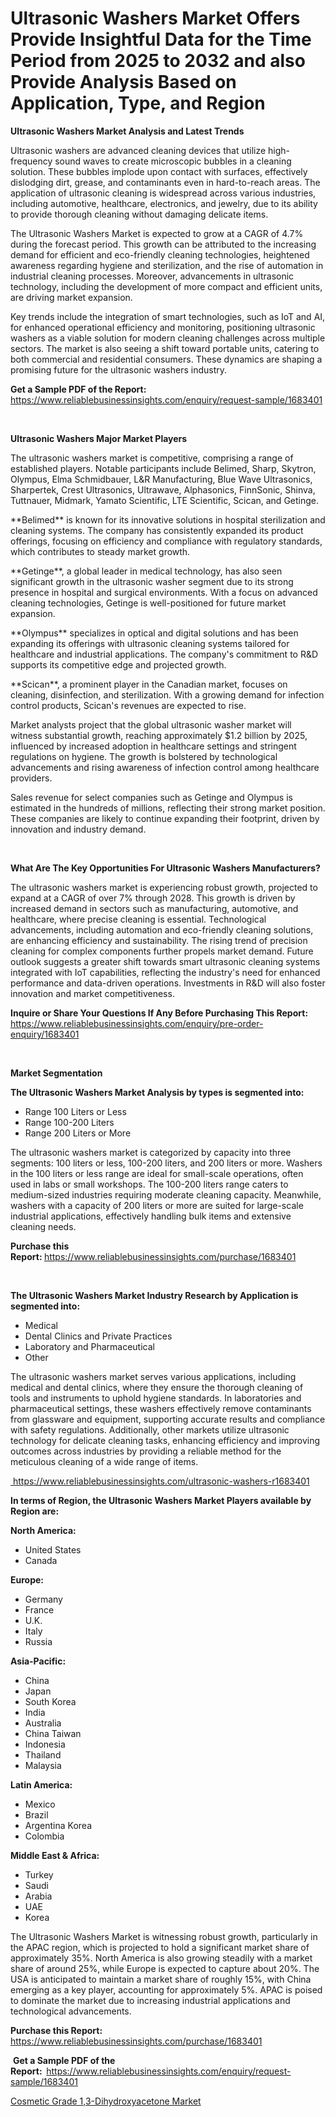 <p><h1>Ultrasonic Washers Market Offers Provide Insightful Data for the Time Period from 2025 to 2032 and also Provide Analysis Based on Application, Type, and Region</h1></p><p><strong>Ultrasonic Washers Market Analysis and Latest Trends</strong></p>
<p><p>Ultrasonic washers are advanced cleaning devices that utilize high-frequency sound waves to create microscopic bubbles in a cleaning solution. These bubbles implode upon contact with surfaces, effectively dislodging dirt, grease, and contaminants even in hard-to-reach areas. The application of ultrasonic cleaning is widespread across various industries, including automotive, healthcare, electronics, and jewelry, due to its ability to provide thorough cleaning without damaging delicate items.</p><p>The Ultrasonic Washers Market is expected to grow at a CAGR of 4.7% during the forecast period. This growth can be attributed to the increasing demand for efficient and eco-friendly cleaning technologies, heightened awareness regarding hygiene and sterilization, and the rise of automation in industrial cleaning processes. Moreover, advancements in ultrasonic technology, including the development of more compact and efficient units, are driving market expansion. </p><p>Key trends include the integration of smart technologies, such as IoT and AI, for enhanced operational efficiency and monitoring, positioning ultrasonic washers as a viable solution for modern cleaning challenges across multiple sectors. The market is also seeing a shift toward portable units, catering to both commercial and residential consumers. These dynamics are shaping a promising future for the ultrasonic washers industry.</p></p>
<p><strong>Get a Sample PDF of the Report:&nbsp;</strong> <a href="https://www.reliablebusinessinsights.com/enquiry/request-sample/1683401?utm_campaign=3177&utm_medium=2&utm_source=Github&utm_content=ia&utm_term=26032025&utm_id=ultrasonic-washers">https://www.reliablebusinessinsights.com/enquiry/request-sample/1683401</a></p>
<p>&nbsp;</p>
<p><strong>Ultrasonic Washers Major Market Players</strong></p>
<p><p>The ultrasonic washers market is competitive, comprising a range of established players. Notable participants include Belimed, Sharp, Skytron, Olympus, Elma Schmidbauer, L&R Manufacturing, Blue Wave Ultrasonics, Sharpertek, Crest Ultrasonics, Ultrawave, Alphasonics, FinnSonic, Shinva, Tuttnauer, Midmark, Yamato Scientific, LTE Scientific, Scican, and Getinge.</p><p>**Belimed** is known for its innovative solutions in hospital sterilization and cleaning systems. The company has consistently expanded its product offerings, focusing on efficiency and compliance with regulatory standards, which contributes to steady market growth.</p><p>**Getinge**, a global leader in medical technology, has also seen significant growth in the ultrasonic washer segment due to its strong presence in hospital and surgical environments. With a focus on advanced cleaning technologies, Getinge is well-positioned for future market expansion.</p><p>**Olympus** specializes in optical and digital solutions and has been expanding its offerings with ultrasonic cleaning systems tailored for healthcare and industrial applications. The company's commitment to R&D supports its competitive edge and projected growth.</p><p>**Scican**, a prominent player in the Canadian market, focuses on cleaning, disinfection, and sterilization. With a growing demand for infection control products, Scican's revenues are expected to rise.</p><p>Market analysts project that the global ultrasonic washer market will witness substantial growth, reaching approximately $1.2 billion by 2025, influenced by increased adoption in healthcare settings and stringent regulations on hygiene. The growth is bolstered by technological advancements and rising awareness of infection control among healthcare providers. </p><p>Sales revenue for select companies such as Getinge and Olympus is estimated in the hundreds of millions, reflecting their strong market position. These companies are likely to continue expanding their footprint, driven by innovation and industry demand.</p></p>
<p>&nbsp;</p>
<p><strong>What Are The Key Opportunities For Ultrasonic Washers Manufacturers?</strong></p>
<p><p>The ultrasonic washers market is experiencing robust growth, projected to expand at a CAGR of over 7% through 2028. This growth is driven by increased demand in sectors such as manufacturing, automotive, and healthcare, where precise cleaning is essential. Technological advancements, including automation and eco-friendly cleaning solutions, are enhancing efficiency and sustainability. The rising trend of precision cleaning for complex components further propels market demand. Future outlook suggests a greater shift towards smart ultrasonic cleaning systems integrated with IoT capabilities, reflecting the industry's need for enhanced performance and data-driven operations. Investments in R&D will also foster innovation and market competitiveness.</p></p>
<p><strong>Inquire or Share Your Questions If Any Before Purchasing This Report:</strong> <a href="https://www.reliablebusinessinsights.com/enquiry/pre-order-enquiry/1683401?utm_campaign=3177&utm_medium=2&utm_source=Github&utm_content=ia&utm_term=26032025&utm_id=ultrasonic-washers">https://www.reliablebusinessinsights.com/enquiry/pre-order-enquiry/1683401</a></p>
<p>&nbsp;</p>
<p><strong>Market Segmentation</strong></p>
<p><strong>The Ultrasonic Washers Market Analysis by types is segmented into:</strong></p>
<p><ul><li>Range 100 Liters or Less</li><li>Range 100-200 Liters</li><li>Range 200 Liters or More</li></ul></p>
<p><p>The ultrasonic washers market is categorized by capacity into three segments: 100 liters or less, 100-200 liters, and 200 liters or more. Washers in the 100 liters or less range are ideal for small-scale operations, often used in labs or small workshops. The 100-200 liters range caters to medium-sized industries requiring moderate cleaning capacity. Meanwhile, washers with a capacity of 200 liters or more are suited for large-scale industrial applications, effectively handling bulk items and extensive cleaning needs.</p></p>
<p><strong>Purchase this Report:&nbsp;</strong><a href="https://www.reliablebusinessinsights.com/purchase/1683401?utm_campaign=3177&utm_medium=2&utm_source=Github&utm_content=ia&utm_term=26032025&utm_id=ultrasonic-washers">https://www.reliablebusinessinsights.com/purchase/1683401</a></p>
<p>&nbsp;</p>
<p><strong>The Ultrasonic Washers Market Industry Research by Application is segmented into:</strong></p>
<p><ul><li>Medical</li><li>Dental Clinics and Private Practices</li><li>Laboratory and Pharmaceutical</li><li>Other</li></ul></p>
<p><p>The ultrasonic washers market serves various applications, including medical and dental clinics, where they ensure the thorough cleaning of tools and instruments to uphold hygiene standards. In laboratories and pharmaceutical settings, these washers effectively remove contaminants from glassware and equipment, supporting accurate results and compliance with safety regulations. Additionally, other markets utilize ultrasonic technology for delicate cleaning tasks, enhancing efficiency and improving outcomes across industries by providing a reliable method for the meticulous cleaning of a wide range of items.</p></p>
<p><a href="https://www.reliablebusinessinsights.com/ultrasonic-washers-r1683401?utm_campaign=3177&utm_medium=2&utm_source=Github&utm_content=ia&utm_term=26032025&utm_id=ultrasonic-washers">&nbsp;https://www.reliablebusinessinsights.com/ultrasonic-washers-r1683401</a></p>
<p><strong>In terms of Region, the Ultrasonic Washers Market Players available by Region are:</strong></p>
<p>
    <p> <strong> North America: </strong>
        <ul>
            <li>United States</li>
            <li>Canada</li>
        </ul>
        </p> 
    <p> <strong> Europe: </strong>
        <ul>
            <li>Germany</li>
            <li>France</li>
            <li>U.K.</li>
            <li>Italy</li>
            <li>Russia</li>
        </ul>
        </p> 
    <p> <strong> Asia-Pacific: </strong>
        <ul>
            <li>China</li>
            <li>Japan</li>
            <li>South Korea</li>
            <li>India</li>
            <li>Australia</li>
            <li>China Taiwan</li>
            <li>Indonesia</li>
            <li>Thailand</li>
            <li>Malaysia</li>
        </ul>
        </p> 
    <p> <strong> Latin America: </strong>
        <ul>
            <li>Mexico</li>
            <li>Brazil</li>
            <li>Argentina Korea</li>
            <li>Colombia</li>
        </ul>
        </p> 
    <p> <strong> Middle East & Africa: </strong>
        <ul>
            <li>Turkey</li>
            <li>Saudi</li>
            <li>Arabia</li>
            <li>UAE</li>
            <li>Korea</li>
        </ul>
    </p>
    </p>
<p><p>The Ultrasonic Washers Market is witnessing robust growth, particularly in the APAC region, which is projected to hold a significant market share of approximately 35%. North America is also growing steadily with a market share of around 25%, while Europe is expected to capture about 20%. The USA is anticipated to maintain a market share of roughly 15%, with China emerging as a key player, accounting for approximately 5%. APAC is poised to dominate the market due to increasing industrial applications and technological advancements.</p></p>
<p><strong>Purchase this Report: </strong><a href="https://www.reliablebusinessinsights.com/purchase/1683401?utm_campaign=3177&utm_medium=2&utm_source=Github&utm_content=ia&utm_term=26032025&utm_id=ultrasonic-washers">https://www.reliablebusinessinsights.com/purchase/1683401</a></p>
<p>&nbsp;<strong>Get a Sample PDF of the Report:&nbsp;&nbsp;</strong><a href="https://www.reliablebusinessinsights.com/enquiry/request-sample/1683401?utm_campaign=3177&utm_medium=2&utm_source=Github&utm_content=ia&utm_term=26032025&utm_id=ultrasonic-washers">https://www.reliablebusinessinsights.com/enquiry/request-sample/1683401</a></p>
<p><strong></strong></p>
<p><p><a href="https://github.com/lefiobakali/Market-Research-Report-List-1/blob/main/cosmetic-grade-13-dihydroxyacetone-market.md?utm_campaign=3177&utm_medium=2&utm_source=Github&utm_content=ia&utm_term=26032025&utm_id=ultrasonic-washers">Cosmetic Grade 1,3-Dihydroxyacetone Market</a></p></p>